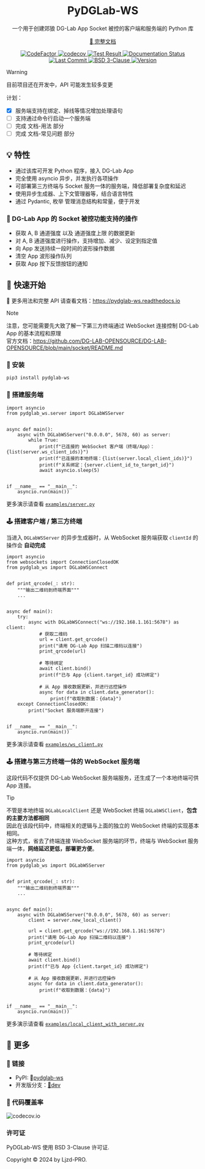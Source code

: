 <h1 align="center">
  PyDGLab-WS
</h1>

<p align="center">
  一个用于创建郊狼 DG-Lab App Socket 被控的客户端和服务端的 Python 库
</p>

<p align="center">
  <a href="https://pydglab-ws.readthedocs.io">📖 完整文档</a>
</p>

<p align="center">
  <a href="https://www.codefactor.io/repository/github/ljzd-pro/pydglab-ws">
    <img src="https://www.codefactor.io/repository/github/ljzd-pro/pydglab-ws/badge" alt="CodeFactor" />
  </a>

  <a href="https://codecov.io/gh/Ljzd-PRO/PyDGLab-WS" target="_blank">
      <img src="https://codecov.io/gh/Ljzd-PRO/PyDGLab-WS/branch/master/graph/badge.svg?token=VTr0LB1yWF" alt="codecov"/>
  </a>

  <a href="https://github.com/Ljzd-PRO/PyDGLab-WS/actions/workflows/codecov.yml" target="_blank">
    <img alt="Test Result" src="https://img.shields.io/github/actions/workflow/status/Ljzd-PRO/PyDGLab-WS/codecov.yml">
  </a>

  <a href='https://pydglab-ws.readthedocs.io/'>
    <img src='https://readthedocs.org/projects/pydglab-ws/badge/?version=latest' alt='Documentation Status' />
  </a>

  <a href="https://github.com/Ljzd-PRO/PyDGLab-WS/activity">
    <img src="https://img.shields.io/github/last-commit/Ljzd-PRO/PyDGLab-WS/master" alt="Last Commit"/>
  </a>

  <a href="./LICENSE">
    <img src="https://img.shields.io/github/license/Ljzd-PRO/PyDGLab-WS" alt="BSD 3-Clause"/>
  </a>

  <a href="https://pypi.org/project/pydglab-ws" target="_blank">
    <img src="https://img.shields.io/github/v/release/Ljzd-PRO/PyDGLab-WS?logo=python" alt="Version">
  </a>
</p>

> [!Warning]
> 目前项目还在开发中，API 可能发生较多变更
> 
> 计划：
> - [x] 服务端支持在绑定、掉线等情况增加处理语句
> - [ ] 支持通过命令行启动一个服务端
> - [ ] 完成 文档-用法 部分
> - [ ] 完成 文档-常见问题 部分

## 💡 特性

- 通过该库可开发 Python 程序，接入 DG-Lab App
- 完全使用 asyncio 异步，并发执行各项操作
- 可部署第三方终端与 Socket 服务一体的服务端，降低部署复杂度和延迟
- 使用异步生成器、上下文管理器等，结合语言特性
- 通过 Pydantic, 枚举 管理消息结构和常量，便于开发

### 🔧 DG-Lab App 的 Socket 被控功能支持的操作

- 获取 A, B 通道强度 以及 通道强度上限 的数据更新
- 对 A, B 通道强度进行操作，支持增加、减少、设定到指定值
- 向 App 发送持续一段时间的波形操作数据
- 清空 App 波形操作队列
- 获取 App 按下反馈按钮的通知

## 🚀 快速开始

📖 更多用法和完整 API 请查看文档：https://pydglab-ws.readthedocs.io

> [!Note]
> 注意，您可能需要先大致了解一下第三方终端通过 WebSocket 连接控制 DG-Lab App 的基本流程和原理 \
> 官方文档：https://github.com/DG-LAB-OPENSOURCE/DG-LAB-OPENSOURCE/blob/main/socket/README.md

### 🔨 安装

```bash
pip3 install pydglab-ws
```

### 📡 搭建服务端

```python3
import asyncio
from pydglab_ws.server import DGLabWSServer


async def main():
    async with DGLabWSServer("0.0.0.0", 5678, 60) as server:
        while True:
            print(f"已连接的 WebSocket 客户端（终端/App）：{list(server.ws_client_ids)}")
            print(f"已连接的本地终端：{list(server.local_client_ids)}")
            print(f"关系绑定：{server.client_id_to_target_id}")
            await asyncio.sleep(5)


if __name__ == "__main__":
    asyncio.run(main())
```

更多演示请查看 [`examples/server.py`](examples/server.py)

### 🕹️ 搭建客户端 / 第三方终端

当进入 `DGLabWSServer` 的异步生成器时，从 WebSocket 服务端获取 `clientId` 的操作会 **自动完成**

```python3
import asyncio
from websockets import ConnectionClosedOK
from pydglab_ws import DGLabWSConnect


def print_qrcode(_: str):
    """输出二维码到终端界面"""
    ...


async def main():
    try:
        async with DGLabWSConnect("ws://192.168.1.161:5678") as client:
            # 获取二维码
            url = client.get_qrcode()
            print("请用 DG-Lab App 扫描二维码以连接")
            print_qrcode(url)

            # 等待绑定
            await client.bind()
            print(f"已与 App {client.target_id} 成功绑定")

            # 从 App 接收数据更新，并进行远控操作
            async for data in client.data_generator():
                print(f"收取到数据：{data}")
    except ConnectionClosedOK:
        print("Socket 服务端断开连接")


if __name__ == "__main__":
    asyncio.run(main())
```

更多演示请查看 [`examples/ws_client.py`](examples/ws_client.py)

### 🕹️ 搭建与第三方终端一体的 WebSocket 服务端

这段代码不仅提供 DG-Lab WebSocket 服务端服务，还生成了一个本地终端可供 App 连接。

> [!Tip]
> 不管是本地终端 `DGLabLocalClient` 还是 WebSocket 终端 `DGLabWSClient`，**包含的主要方法都相同** \
> 因此在该段代码中，终端相关的逻辑与上面的独立的 WebSocket 终端的实现基本相同。 \
> 这种方式，省去了终端连接 WebSocket 服务端的环节，终端与 WebSocket 服务端一体，**网络延迟更低，部署更方便**。

```python3
import asyncio
from pydglab_ws import DGLabWSServer


def print_qrcode(_: str):
    """输出二维码到终端界面"""
    ...


async def main():
    async with DGLabWSServer("0.0.0.0", 5678, 60) as server:
        client = server.new_local_client()

        url = client.get_qrcode("ws://192.168.1.161:5678")
        print("请用 DG-Lab App 扫描二维码以连接")
        print_qrcode(url)

        # 等待绑定
        await client.bind()
        print(f"已与 App {client.target_id} 成功绑定")

        # 从 App 接收数据更新，并进行远控操作
        async for data in client.data_generator():
            print(f"收取到数据：{data}")


if __name__ == "__main__":
    asyncio.run(main())

```

更多演示请查看 [`examples/local_client_with_server.py`](examples/server_with_local_client.py)

## 📌 更多

### 🔗 链接

- PyPI: 🔗[pydglab-ws](https://pypi.org/project/pydglab-ws/)
- 开发版分支：[🔗dev](https://github.com/Ljzd-PRO/PyDGLab-WS/tree/dev)

### 📐 代码覆盖率

![codecov.io](https://codecov.io/github/Ljzd-PRO/PyDGLab-WS/graphs/tree.svg?token=VTr0LB1yWF)

### 许可证

PyDGLab-WS 使用 BSD 3-Clause 许可证.

Copyright © 2024 by Ljzd-PRO.
